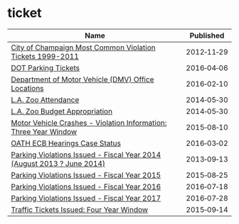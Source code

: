 # ticket

Name | Published
---- | ---------
[City of Champaign Most Common Violation Tickets 1999-2011](../datasets/nnhd-ku5t.md) | 2012&#x2011;11&#x2011;29
[DOT Parking Tickets](../datasets/uyb2-cfmc.md) | 2016&#x2011;04&#x2011;06
[Department of Motor Vehicle (DMV) Office Locations](../datasets/9upz-c7xg.md) | 2016&#x2011;02&#x2011;10
[L.A. Zoo Attendance](../datasets/3gwn-arjr.md) | 2014&#x2011;05&#x2011;30
[L.A. Zoo Budget Appropriation](../datasets/jpdu-8y8k.md) | 2014&#x2011;05&#x2011;30
[Motor Vehicle Crashes - Violation Information: Three Year Window](../datasets/abfj-y7uq.md) | 2015&#x2011;08&#x2011;10
[OATH ECB Hearings Case Status](../datasets/jz4z-kudi.md) | 2016&#x2011;03&#x2011;02
[Parking Violations Issued - Fiscal Year 2014 (August 2013 ? June 2014)](../datasets/jt7v-77mi.md) | 2013&#x2011;09&#x2011;13
[Parking Violations Issued - Fiscal Year 2015](../datasets/c284-tqph.md) | 2015&#x2011;08&#x2011;25
[Parking Violations Issued - Fiscal Year 2016](../datasets/kiv2-tbus.md) | 2016&#x2011;07&#x2011;18
[Parking Violations Issued - Fiscal Year 2017](../datasets/pvqr-7yc4.md) | 2016&#x2011;07&#x2011;28
[Traffic Tickets Issued: Four Year Window](../datasets/q4hy-kbtf.md) | 2015&#x2011;09&#x2011;14

